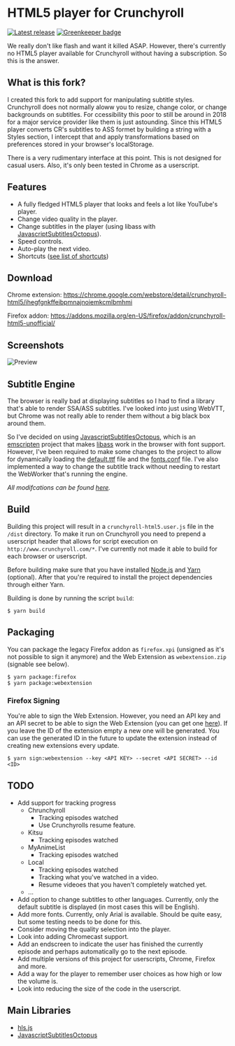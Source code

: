 # HTML5 player for Crunchyroll

[![Latest release](https://img.shields.io/github/release/YePpHa/crunchyroll-html5/all.svg)](https://github.com/YePpHa/crunchyroll-html5/releases/latest) [![Greenkeeper badge](https://badges.greenkeeper.io/YePpHa/crunchyroll-html5.svg)](https://greenkeeper.io/)

We really don't like flash and want it killed ASAP. However, there's currently
no HTML5 player available for Crunchyroll without having a subscription. So this
is the answer.

## What is this fork?
I created this fork to add support for manipulating subtitle styles. Crunchyroll does not normally aloww you to resize, change color, or change backgrounds on subtitles. For ccessibility this poor to still be around in 2018 for a major service provider like them is just astounding. Since this HTML5 player converts CR's subtitles to ASS formet by building a string with a Styles section, I intercept that and apply transformations based on preferences stored in your browser's localStorage.

There is a very rudimentary interface at this point. This is not designed for casual users. Also, it's only been tested in Chrome as a userscript.

## Features
- A fully fledged HTML5 player that looks and feels a lot like YouTube's player.
- Change video quality in the player.
- Change subtitles in the player (using libass with [JavascriptSubtitlesOctopus](https://github.com/Dador/JavascriptSubtitlesOctopus)).
- Speed controls.
- Auto-play the next video.
- Shortcuts ([see list of shortcuts](https://github.com/YePpHa/crunchyroll-html5/wiki/Shortcuts))

## Download
Chrome extension: https://chrome.google.com/webstore/detail/crunchyroll-html5/ihegfgnkffeibpmnajnoiemkcmlbmhmi

Firefox addon: https://addons.mozilla.org/en-US/firefox/addon/crunchyroll-html5-unofficial/

## Screenshots
![Preview](https://github.com/YePpHa/crunchyroll-html5/raw/master/screenshots/preview.gif)

## Subtitle Engine
The browser is really bad at displaying subtitles so I had to find a library
that's able to render SSA/ASS subtitles. I've looked into just using WebVTT, but
Chrome was not really able to render them without a big black box around them.

So I've decided on using
[JavascriptSubtitlesOctopus](https://github.com/Dador/JavascriptSubtitlesOctopus),
which is an [emscripten](https://github.com/kripken/emscripten) project that
makes [libass](https://github.com/libass/libass) work in the browser with font
support. However, I've been required to make some changes to the project to
allow for dynamically loading the
[default.ttf](https://github.com/YePpHa/crunchyroll-html5/blob/master/vendor/JavascriptSubtitlesOctopus/default.ttf)
file and the
[fonts.conf](https://github.com/YePpHa/crunchyroll-html5/blob/master/vendor/JavascriptSubtitlesOctopus/fonts.conf)
file. I've also implemented a way to change the subtitle track without needing
to restart the WebWorker that's running the engine.

_All modifcations can be found [here](https://github.com/YePpHa/JavascriptSubtitlesOctopus)._

## Build
Building this project will result in a `crunchyroll-html5.user.js` file in the
`/dist` directory. To make it run on Crunchyroll you need to prepend a
userscript header that allows for script execution on
`http://www.crunchyroll.com/*`. I've currently not made it able to build for
each browser or userscript.

Before building make sure that you have installed [Node.js](https://nodejs.org/)
and [Yarn](https://yarnpkg.com/) (optional). After that you're required to
install the project dependencies through either Yarn.

Building is done by running the script `build`:
```
$ yarn build
```

## Packaging
You can package the legacy Firefox addon as `firefox.xpi` (unsigned as it's not
possible to sign it anymore) and the Web Extension as `webextension.zip`
(signable see below).

```
$ yarn package:firefox
$ yarn package:webextension
```

### Firefox Signing
You're able to sign the Web Extension. However, you need an API key and an API
secret to be able to sign the Web Extension (you can get one
[here](https://addons.mozilla.org/en-US/developers/addon/api/key/)).
If you leave the ID of the extension empty a new one will be generated. You can
use the generated ID in the future to update the extension instead of creating
new extensions every update.

```
$ yarn sign:webextension --key <API KEY> --secret <API SECRET> --id <ID>
```

## TODO
- Add support for tracking progress
  - Chrunchyroll
    - Tracking episodes watched
    - Use Crunchyrolls resume feature.
  - Kitsu
    - Tracking episodes watched
  - MyAnimeList
    - Tracking episodes watched
  - Local
    - Tracking episodes watched
    - Tracking what you've watched in a video.
    - Resume videoes that you haven't completely watched yet.
  - ...
- Add option to change subtitles to other languages. Currently, only the default
  subtitle is displayed (in most cases this will be English).
- Add more fonts. Currently, only Arial is available. Should be quite easy, but
  some testing needs to be done for this.
- Consider moving the quality selection into the player.
- Look into adding Chromecast support.
- Add an endscreen to indicate the user has finished the currently episode and
  perhaps automatically go to the next episode.
- Add multiple versions of this project for userscripts, Chrome, Firefox and
  more.
- Add a way for the player to remember user choices as how high or low the
  volume is.
- Look into reducing the size of the code in the userscript.

## Main Libraries
- [hls.js](https://github.com/video-dev/hls.js)
- [JavascriptSubtitlesOctopus](https://github.com/YePpHa/JavascriptSubtitlesOctopus)
